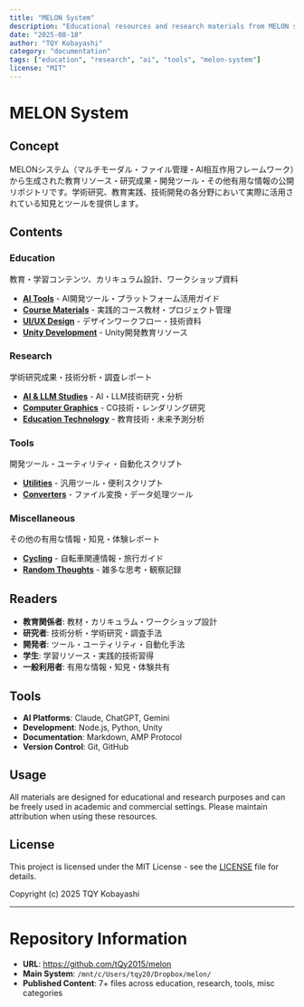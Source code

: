 ```yaml
---
title: "MELON System"
description: "Educational resources and research materials from MELON system"
date: "2025-08-18"
author: "TQY Kobayashi"
category: "documentation"
tags: ["education", "research", "ai", "tools", "melon-system"]
license: "MIT"
---
```

# MELON System

## Concept

MELONシステム（マルチモーダル・ファイル管理・AI相互作用フレームワーク）から生成された教育リソース・研究成果・開発ツール・その他有用な情報の公開リポジトリです。学術研究、教育実践、技術開発の各分野において実際に活用されている知見とツールを提供します。

## Contents

### Education
教育・学習コンテンツ、カリキュラム設計、ワークショップ資料
- **[AI Tools](education/ai-tools/)** - AI開発ツール・プラットフォーム活用ガイド
- **[Course Materials](education/course-materials/)** - 実践的コース教材・プロジェクト管理
- **[UI/UX Design](education/ui-ux-design/)** - デザインワークフロー・技術資料
- **[Unity Development](education/unity-development/)** - Unity開発教育リソース

### Research
学術研究成果・技術分析・調査レポート
- **[AI & LLM Studies](research/ai-llm-studies/)** - AI・LLM技術研究・分析
- **[Computer Graphics](research/computer-graphics/)** - CG技術・レンダリング研究
- **[Education Technology](research/education-tech/)** - 教育技術・未来予測分析

### Tools
開発ツール・ユーティリティ・自動化スクリプト
- **[Utilities](tools/utilities/)** - 汎用ツール・便利スクリプト
- **[Converters](tools/converters/)** - ファイル変換・データ処理ツール

### Miscellaneous
その他の有用な情報・知見・体験レポート
- **[Cycling](misc/cycling/)** - 自転車関連情報・旅行ガイド
- **[Random Thoughts](misc/random-thoughts/)** - 雑多な思考・観察記録

## Readers

- **教育関係者**: 教材・カリキュラム・ワークショップ設計
- **研究者**: 技術分析・学術研究・調査手法
- **開発者**: ツール・ユーティリティ・自動化手法
- **学生**: 学習リソース・実践的技術習得
- **一般利用者**: 有用な情報・知見・体験共有

## Tools

- **AI Platforms**: Claude, ChatGPT, Gemini
- **Development**: Node.js, Python, Unity
- **Documentation**: Markdown, AMP Protocol
- **Version Control**: Git, GitHub

## Usage

All materials are designed for educational and research purposes and can be freely used in academic and commercial settings. Please maintain attribution when using these resources.

## License

This project is licensed under the MIT License - see the [LICENSE](LICENSE) file for details.

Copyright (c) 2025 TQY Kobayashi

---

# Repository Information

- **URL**: https://github.com/tQy2015/melon
- **Main System**: `/mnt/c/Users/tqy20/Dropbox/melon/`
- **Published Content**: 7+ files across education, research, tools, misc categories
